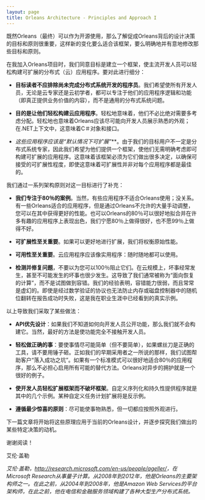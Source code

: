 ```yaml
---
layout: page
title: Orleans Architecture - Principles and Approach I
---
```


既然Orleans（最终）可以作为开源使用，那么了解促成Orleans背后的设计决策的目标和原则很重要，这样新的变化要么适合该框架，要么明确地并有意地修改那些目标和原则。

在我加入Orleans项目时，我们同意目标是建立一个框架，使主流开发人员可以轻松构建可扩展的分布式（云）应用程序。要对此进行细分：

-   **目标读者不应排除尚未完成分布式系统开发的程序员**。我们希望使所有开发人员，无论是云专家还是云初学者，都可以专注于他们的应用程序逻辑和功能（即真正提供业务价值的内容），而不是通用的分布式系统问题。

-   **目的是让他们轻松构建云应用程序**。轻松地意味着，他们不必比绝对需要多考虑分配。轻松地也意味着Orleans应该尽可能向开发人员展示熟悉的外观；在.NET上下文中，这意味着C＃对象和接口。

-   **这些应用程序应该是*“默认情况下可扩展”***。由于我们的目标用户不一定是分布式系统专家，因此我们希望为他们提供一个框架，使他们无需明确考虑即可构建可扩展的应用程序。这意味着该框架必须为它们做出很多决定，以确保可接受的可扩展性程度，即使这意味着可扩展性并非对每个应用程序都是最佳的。

我们通过一系列架构原则对这一目标进行了补充：

-   **我们专注于80％的案例**。当然，有些应用程序不适合Orleans使用；没关系。有一些Orleans适合的应用程序，但是通过Orleans不允许的大量手动调整，您可以在其中获得更好的性能。也可以Orleans的80％可以很好地拟合并在许多有趣的应用程序上表现出色，我们宁愿80％上做得很好，也不愿99％上做得不好。


-   **可扩展性至关重要**。如果可以更好地进行扩展，我们将权衡原始性能。


-   **可用性至关重要**。云应用程序应该像实用程序：随时随地都可以使用。


-   **检测并修复问题**，不要以为您可以100％阻止它们。在云规模上，坏事经常发生，甚至不可能发生的坏事也很少发生。这导致了我们通常被称为“面向恢复的计算”，而不是试图做到容错。我们的经验表明，容错能力很弱，而且常常是虚幻的。即使是经过数学验证的协议也无法防止内存或磁盘控制器中的随机位翻转在报告成功时失败，这是我在职业生涯中已经看到的真实示例。

以上导致我们采取了某些做法：

-   **API优先设计**：如果我们不知道如何向开发人员公开功能，那么我们就不会构建它。当然，最好的方法是使功能完全不接触开发人员。

-   **轻松做正确的事**：要使事情尽可能简单（但不要简单），如果螺丝刀是正确的工具，请不要用锤子砸。正如我们的早期采用者之一所说的那样，我们试图帮助客户“落入成功之坑”。如果有一个标准模式可以很好地适合80％的应用程序，那么不必担心启用所有可能的替代方法。Orleans对异步的拥护就是一个很好的例子。

-   **使开发人员轻松扩展框架而不破坏框架**。自定义序列化和持久性提供程序就是其中的几个示例。某种自定义任务计划扩展将是反示例。

-   **遵循最少惊喜的原则**：尽可能使事物熟悉，但一切都应按照外观进行。

下一篇文章将开始将这些原理应用于当前的Orleans设计，并逐步探究我们做出的某些特定决策的动机。

谢谢阅读！

艾伦·盖勒

*艾伦·盖勒，<http://research.microsoft.com/en-us/people/ageller/>，在Microsoft Research从事量子计算。从2008年到2012年，他是Orleans的主要架构师之一。在此之前，从2004年到2008年，他是Amazon Web Services的平台架构师，在此之前，他在电信和金融服务领域构建了各种大型生产分布式系统。*
